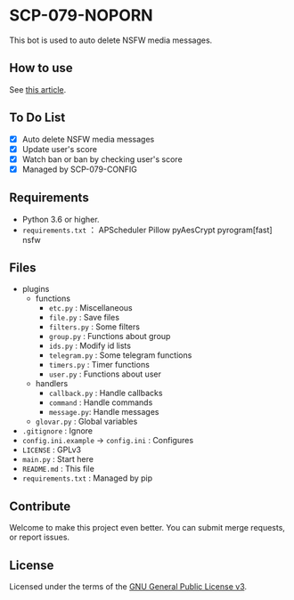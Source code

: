 # SCP-079-NOPORN

This bot is used to auto delete NSFW media messages.

## How to use

See [this article](https://scp-079.org/noporn/).

## To Do List

- [x] Auto delete NSFW media messages
- [x] Update user's score
- [x] Watch ban or ban by checking user's score
- [x] Managed by SCP-079-CONFIG

## Requirements

- Python 3.6 or higher.
- `requirements.txt` ： APScheduler Pillow pyAesCrypt pyrogram[fast] nsfw

## Files

- plugins
    - functions
        - `etc.py` : Miscellaneous
        - `file.py` : Save files
        - `filters.py` : Some filters
        - `group.py` : Functions about group
        - `ids.py` : Modify id lists
        - `telegram.py` : Some telegram functions
        - `timers.py` : Timer functions
        - `user.py` : Functions about user
    - handlers
        - `callback.py` : Handle callbacks
        - `command` : Handle commands
        - `message.py`: Handle messages
    - `glovar.py` : Global variables
- `.gitignore` : Ignore
- `config.ini.example` -> `config.ini` : Configures
- `LICENSE` : GPLv3
- `main.py` : Start here
- `README.md` : This file
- `requirements.txt` : Managed by pip

## Contribute

Welcome to make this project even better. You can submit merge requests, or report issues.

## License

Licensed under the terms of the [GNU General Public License v3](LICENSE).
